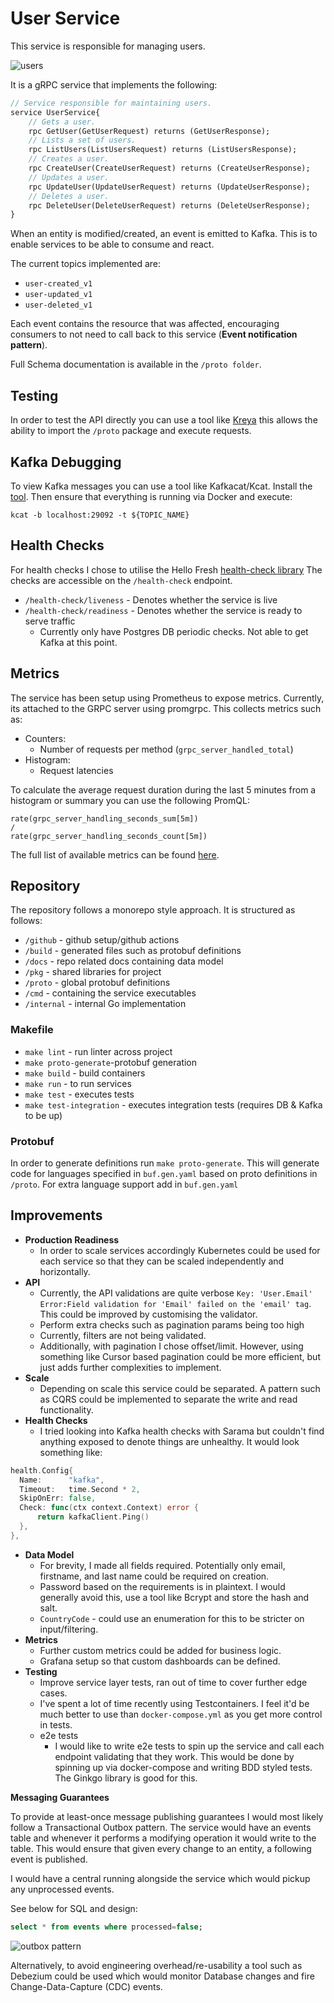 # User Service
This service is responsible for managing users.
 
![users](./docs/img/users.svg) 

It is a gRPC service that implements the following:

```protobuf
// Service responsible for maintaining users.
service UserService{
    // Gets a user.
    rpc GetUser(GetUserRequest) returns (GetUserResponse);
    // Lists a set of users.
    rpc ListUsers(ListUsersRequest) returns (ListUsersResponse);
    // Creates a user.
    rpc CreateUser(CreateUserRequest) returns (CreateUserResponse);
    // Updates a user.
    rpc UpdateUser(UpdateUserRequest) returns (UpdateUserResponse);
    // Deletes a user.
    rpc DeleteUser(DeleteUserRequest) returns (DeleteUserResponse);
}
```

When an entity is modified/created,  an event is emitted to Kafka. This is to enable
services to be able to consume and react.  

The current topics implemented are:
* `user-created_v1`
* `user-updated_v1`
* `user-deleted_v1`

Each event contains the resource that was affected, encouraging consumers to not need to call back to this service
(**Event notification pattern**). 

Full Schema documentation is available in the `/proto folder`.

## Testing
In order to test the API directly you can use a tool like [Kreya](https://kreya.app/)
this allows the ability to import the `/proto` package and execute requests.

## Kafka Debugging
To view Kafka messages you can use a tool like Kafkacat/Kcat. Install the [tool](https://github.com/edenhill/kcat).
Then ensure that everything is running via Docker and execute: 

```shell
kcat -b localhost:29092 -t ${TOPIC_NAME}
```

## Health Checks
For health checks I chose to utilise the Hello Fresh [health-check library](http://github.com/hellofresh/health-go/v5)
The checks are accessible on the `/health-check` endpoint.

* `/health-check/liveness` - Denotes whether the service is live
* `/health-check/readiness` - Denotes whether the service is ready to serve traffic 
  * Currently only have Postgres DB periodic checks. Not able to get Kafka at this point. 

## Metrics
The service has been setup using Prometheus to expose metrics. Currently, its attached to the GRPC server using promgrpc. 
This collects metrics such as:
* Counters:
  * Number of requests per method (`grpc_server_handled_total`)
* Histogram:
  * Request latencies

To calculate the average request duration during the last 5 minutes from a histogram or summary you can use the following
PromQL:

```
rate(grpc_server_handling_seconds_sum[5m])
/ 
rate(grpc_server_handling_seconds_count[5m])
```

The full list of available metrics can be found [here](https://github.com/grpc-ecosystem/go-grpc-prometheus). 



## Repository
The repository follows a monorepo style approach.
It is structured as follows:

* `/github` - github setup/github actions
* `/build` - generated files such as protobuf definitions
* `/docs` - repo related docs containing data model
* `/pkg` - shared libraries for project
* `/proto` - global protobuf definitions
* `/cmd` - containing the service executables
* `/internal` - internal Go implementation


### Makefile
* `make lint` - run linter across project
* `make proto-generate`-protobuf generation
* `make build` - build containers
* `make run` - to run services
* `make test` - executes tests
* `make test-integration` - executes integration tests (requires DB & Kafka to be up)

### Protobuf
In order to generate definitions run `make proto-generate`. This will
generate code for languages specified in `buf.gen.yaml` based on
proto definitions in `/proto`. For extra language support
add in `buf.gen.yaml`


## Improvements 
* **Production Readiness**
  * In order to scale services accordingly Kubernetes could be used for each service
    so that they can be scaled independently and horizontally.
* **API**
  * Currently, the API validations are quite verbose `Key: 'User.Email' Error:Field validation for 'Email' failed on the 'email' tag`.
  This could be improved by customising the validator.
  * Perform extra checks such as pagination params being too high
  * Currently, filters are not being validated.
  * Additionally, with pagination I chose offset/limit. However, using something like Cursor based pagination could be
  more efficient, but just adds further complexities to implement.
* **Scale**
  * Depending on scale this service could be separated. A pattern such as CQRS could be implemented to separate the write
   and read functionality.
* **Health Checks**
  * I tried looking into Kafka health checks with Sarama but couldn't find anything exposed to denote things are unhealthy.
It would look something like:
```go
health.Config{
  Name:      "kafka",
  Timeout:   time.Second * 2,
  SkipOnErr: false,
  Check: func(ctx context.Context) error {
      return kafkaClient.Ping()
  },
},
```

* **Data Model**
  * For brevity, I made all fields required. Potentially only email, firstname, and last name could be required on creation.
  * Password based on the requirements is in plaintext. I would generally avoid this, use a tool like Bcrypt and store the hash and salt.
  * `CountryCode` - could use an enumeration for this to be stricter on input/filtering.
* **Metrics**
    * Further custom metrics could be added for business logic. 
    * Grafana setup so that custom dashboards can be defined. 
* **Testing**
  * Improve service layer tests, ran out of time to cover further edge cases.
  * I've spent a lot of time recently using Testcontainers. I feel it'd be much better to use than `docker-compose.yml` as you get more control in tests. 
  * e2e tests
    * I would like to write e2e tests to spin up the service and call each endpoint validating that they work. This would be done by spinning up via docker-compose and writing BDD styled tests. The Ginkgo library is good for this.

**Messaging Guarantees**

To provide at least-once message publishing guarantees I would most likely follow a Transactional Outbox pattern.
The service would have an events table and whenever it performs a modifying operation
it would write to the table. This would ensure that given every change to an entity, a following event
is published.

I would have a central running alongside the service which would pickup 
any unprocessed events.


See below for SQL and design:
```sql
select * from events where processed=false;
```
![outbox pattern](./docs/img/outbox.svg)

Alternatively, to avoid engineering overhead/re-usability a tool such as Debezium could be used
which would monitor Database changes and fire Change-Data-Capture (CDC) events.
